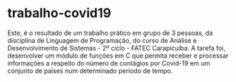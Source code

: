 # trabalho-covid19

Este, é o resultado de um trabalho prático em grupo de 3 pessoas, da disciplina de Linguagem de Programação, do curso de Análise e Desenvolvimento de Sistemas - 2º ciclo - FATEC Carapicuíba.
A tarefa foi, desenvolver um módulo de funções em C que permita receber e processar informações a respeito do número de contágios por Covid-19 em um conjunto de países num determinado período de tempo.
